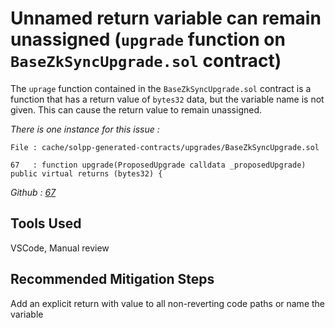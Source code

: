 # Unnamed return variable can remain unassigned (`upgrade` function on `BaseZkSyncUpgrade.sol` contract)

The `uprage` function contained in the `BaseZkSyncUpgrade.sol` contract is a function that has a return value of `bytes32` data, but the variable name is not given. This can cause the return value to remain unassigned. 

*There is one instance for this issue :* 

```solidity
File : cache/solpp-generated-contracts/upgrades/BaseZkSyncUpgrade.sol

67   : function upgrade(ProposedUpgrade calldata _proposedUpgrade) public virtual returns (bytes32) {  
```

*Github : [67](https://github.com/code-423n4/2023-10-zksync/blob/1fb4649b612fac7b4ee613df6f6b7d921ddd6b0d/code/contracts/ethereum/contracts/upgrades/BaseZkSyncUpgrade.sol#L67)* 

## Tools Used

VSCode, Manual review

## Recommended Mitigation Steps

Add an explicit return with value to all non-reverting code paths or name the variable
